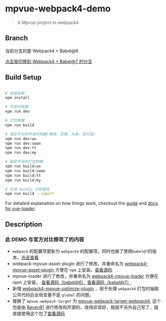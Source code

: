 # mpvue-webpack4-demo

> A Mpvue project in webpack4

## Branch
当前分支的是 Webpack4 + Babel@6

[点击我切换到 Webpack4 + Babel@7 的分支](https://github.com/BugKun/mpvue-webpack4-demo/tree/feature/babel%407)

## Build Setup

``` bash

# 安装依赖
npm install

# 开发时构建
npm run dev

# 打包构建
npm run build

# 指定平台的开发时构建(微信、百度、头条、支付宝)
npm run dev:wx
npm run dev:swan
npm run dev:tt
npm run dev:my

# 指定平台的打包构建
npm run build:wx
npm run build:swan
npm run build:tt
npm run build:my

# 生成 bundle 分析报告
npm run build --report
```

For detailed explanation on how things work, checkout the [guide](http://vuejs-templates.github.io/webpack/) and [docs for vue-loader](http://vuejs.github.io/vue-loader).

## Description
### 此 DEMO 与官方对比修改了的内容
* `webpack` 的配置项更新为 `webpack4` 的配置项。同时也做了使用`babel@7`的版本。[点击查看](https://github.com/BugKun/mpvue-webpack4-demo/tree/feature/babel%407)
* webpack-mpvue-asset-plugin 进行了修改，并重命名为 [webpack4-mpvue-asset-plugin](https://www.npmjs.com/package/webpack4-mpvue-asset-plugin) 方便在 `npm` 上安装。[查看源码](https://github.com/BugKun/webpack-mpvue-asset-plugin/tree/feature/webpack4)
* mpvue-loader 进行了修改，并重命名为 [webpack4-mpvue-loader](https://www.npmjs.com/package/webpack4-mpvue-loader) 方便在 npm 上安装。
[查看源码（babel@6）](https://github.com/BugKun/mpvue-loader/tree/feature/webpack4-support)
[查看源码（babel@7）](https://github.com/BugKun/mpvue-loader/tree/feature/webpack4_babel%407-support)
* 新增 [webpack4-mpvue-optimize-plugin](https://www.npmjs.com/package/webpack4-mpvue-optimize-plugin) ，用于处理 `webpack4` 打包时抽取公共代码后全局变量不是 `global` 的问题。
* 替换了 `mpvue-webpack-target` 为 [mpvue-webpack-target-webpack4](https://www.npmjs.com/package/mpvue-webpack-target-webpack4), 这个包是由 [Beven91](https://github.com/Beven91) 进行修改和开源的，改得非常好，我就不另外自己写了，就直接使用这个包了[查看源码](https://github.com/Beven91/mpvue-webpack-target)